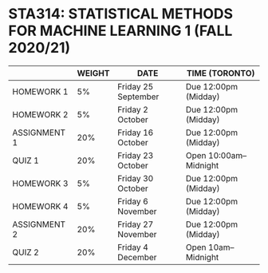 # STA314: STATISTICAL METHODS FOR MACHINE LEARNING 1 (FALL 2020/21)


&nbsp;|WEIGHT |DATE |TIME (TORONTO)
------|-------|-----|------
HOMEWORK 1 |5% |Friday 25 September |Due 12:00pm (Midday)
HOMEWORK 2 |5% |Friday 2 October |Due 12:00pm (Midday)
ASSIGNMENT 1 |20%| Friday 16 October |Due 12:00pm (Midday)
QUIZ 1 |20%| Friday 23 October |Open 10:00am–Midnight
HOMEWORK 3 |5%| Friday 30 October |Due 12:00pm (Midday)
HOMEWORK 4 |5%| Friday 6 November| Due 12:00pm (Midday)
ASSIGNMENT 2 |20%| Friday 27 November |Due 12:00pm (Midday)
QUIZ 2 |20% |Friday 4 December |Open 10am–Midnight
